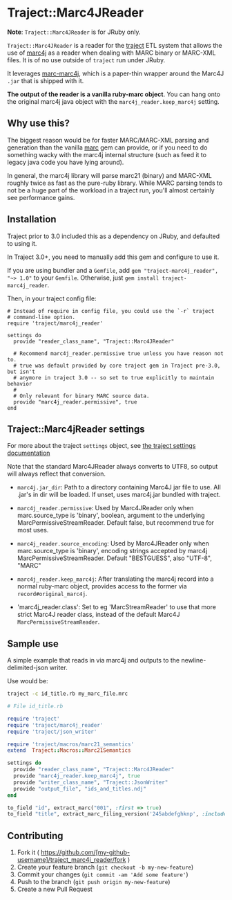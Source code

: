 # Traject::Marc4JReader

**Note**: `Traject::Marc4JReader` is for JRuby only.

`Traject::Marc4JReader` is a reader for the [traject](https://github.com/traject-project/traject) ETL system
that allows the use of [marc4j](https://github.com/marc4j/marc4j) as a reader when dealing with MARC
binary or MARC-XML files. It is of no use outside of `traject` run under JRuby.

It leverages [marc-marc4j](https://github.com/billdueber/ruby-marc-marc4j), which is a paper-thin wrapper around
the Marc4J `.jar` that is shipped with it.

**The output of the reader is a vanilla ruby-marc object**. You can hang onto the
original marc4j java object with the `marc4j_reader.keep_marc4j` setting.


## Why use this?


The biggest reason would be for faster MARC/MARC-XML parsing and generation than the vanilla
[marc](https://github.com/ruby-marc/ruby-marc) gem can provide, or if you need to do something wacky with the marc4j
internal structure (such as feed it to legacy java code you have lying around).

In general, the marc4j library will parse marc21 (binary) and MARC-XML roughly twice
as fast as the pure-ruby library. While MARC parsing tends to not be a huge part
of the workload in a traject run, you'll almost certainly see performance gains.

## Installation

Traject prior to 3.0 included this as a dependency on JRuby, and defaulted to using it.

In Traject 3.0+, you need to manually add this gem and configure to use it.

If you are using bundler and a `Gemfile`, add `gem "traject-marc4j_reader", "~> 1.0"` to your `Gemfile`. Otherwise, just `gem install traject-marc4j_reader`.

Then, in your traject config file:

    # Instead of require in config file, you could use the `-r` traject
    # command-line option.
    require 'traject/marc4j_reader'

    settings do
      provide "reader_class_name", "Traject::Marc4JReader"

      # Recommend marc4j_reader.permissive true unless you have reason not to.
      # true was default provided by core traject gem in Traject pre-3.0, but isn't
      # anymore in traject 3.0 -- so set to true explicitly to maintain behavior
      #
      # Only relevant for binary MARC source data.
      provide "marc4j_reader.permissive", true
    end

## Traject::Marc4jReader settings

For more about the traject `settings` object, see [the traject settings documentation](https://github.com/traject-project/traject/blob/master/doc/settings.md)


Note that the standard Marc4JReader always converts to UTF8,
so output will always reflect that conversion.

* `marc4j.jar_dir`:   Path to a directory containing Marc4J jar file to use. All .jar's in dir will
                      be loaded. If unset, uses marc4j.jar bundled with traject.

* `marc4j_reader.permissive`: Used by Marc4JReader only when marc.source_type is 'binary', boolean, argument to the underlying MarcPermissiveStreamReader. Default false, but recommend true for most uses.

* `marc4j_reader.source_encoding`: Used by Marc4JReader only when marc.source_type is 'binary', encoding strings accepted
  by marc4j MarcPermissiveStreamReader. Default "BESTGUESS", also "UTF-8", "MARC"

* `marc4j_reader.keep_marc4j`: After translating the marc4j record into a normal ruby-marc object,
provides access to the former via `record#original_marc4j`.

* 'marc4j_reader.class': Set to eg 'MarcStreamReader' to use that more strict Marc4J reader class, instead of the default Marc4J `MarcPermissiveStreamReader`.


## Sample use

A simple example that reads in via marc4j and outputs to the newline-delimited-json writer.

Use would be:

```bash
traject -c id_title.rb my_marc_file.mrc
```

```ruby
# File id_title.rb

require 'traject'
require 'traject/marc4j_reader'
require 'traject/json_writer'

require 'traject/macros/marc21_semantics'
extend  Traject::Macros::Marc21Semantics

settings do
  provide "reader_class_name", "Traject::Marc4JReader"
  provide "marc4j_reader.keep_marc4j", true
  provide "writer_class_name", "Traject::JsonWriter"
  provide "output_file", "ids_and_titles.ndj"
end

to_field "id", extract_marc("001", :first => true)
to_field "title", extract_marc_filing_version('245abdefghknp', :include_original => true)

```


## Contributing

1. Fork it ( https://github.com/[my-github-username]/traject_marc4j_reader/fork )
2. Create your feature branch (`git checkout -b my-new-feature`)
3. Commit your changes (`git commit -am 'Add some feature'`)
4. Push to the branch (`git push origin my-new-feature`)
5. Create a new Pull Request
